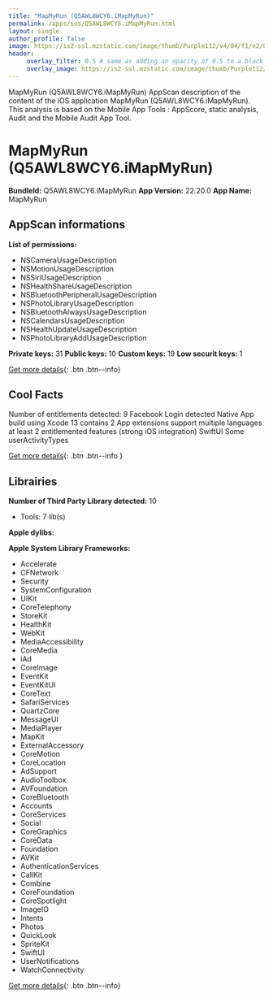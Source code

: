 ```yaml
---
title: "MapMyRun (Q5AWL8WCY6.iMapMyRun)"
permalink: /apps/ios/Q5AWL8WCY6.iMapMyRun.html
layout: single
author_profile: false
image: https://is2-ssl.mzstatic.com/image/thumb/Purple112/v4/04/f1/e2/04f1e274-8240-ae85-7984-399b3ae85c9d/AppIcon-1x_U007emarketing-0-4-0-85-220.png/512x512bb.jpg
header: 
     overlay_filter: 0.5 # same as adding an opacity of 0.5 to a black background
     overlay_image: https://is2-ssl.mzstatic.com/image/thumb/Purple112/v4/04/f1/e2/04f1e274-8240-ae85-7984-399b3ae85c9d/AppIcon-1x_U007emarketing-0-4-0-85-220.png/512x512bb.jpg
---
```

MapMyRun (Q5AWL8WCY6.iMapMyRun) AppScan description of the content of the iOS application MapMyRun (Q5AWL8WCY6.iMapMyRun). This analysis is based on the Mobile App Tools : AppScore, static analysis, Audit and the Mobile Audit App Tool.

# MapMyRun (Q5AWL8WCY6.iMapMyRun)

**BundleId:** Q5AWL8WCY6.iMapMyRun
**App Version:** 22.20.0
**App Name:** MapMyRun


## AppScan informations 

**List of permissions:** 
- NSCameraUsageDescription
- NSMotionUsageDescription
- NSSiriUsageDescription
- NSHealthShareUsageDescription
- NSBluetoothPeripheralUsageDescription
- NSPhotoLibraryUsageDescription
- NSBluetoothAlwaysUsageDescription
- NSCalendarsUsageDescription
- NSHealthUpdateUsageDescription
- NSPhotoLibraryAddUsageDescription
  
  
**Private keys:** 31
**Public keys:** 10
**Custom keys:** 19
**Low securit keys:** 1
  
[Get more details](/pricing.html){: .btn .btn--info}

## Cool Facts

Number of entitlements detected: 9
Facebook Login detected
Native App
build using Xcode 13
contains 2 App extensions
support multiple languages
at least 2 entitlemented features (strong iOS integration)
SwiftUI
Some userActivityTypes
  
[Get more details](/pricing.html){: .btn .btn--info }

## Librairies 
**Number of Third Party Library detected:** 10
- Tools: 7 lib(s)


**Apple dylibs:**


**Apple System Library Frameworks:**
- Accelerate
- CFNetwork
- Security
- SystemConfiguration
- UIKit
- CoreTelephony
- StoreKit
- HealthKit
- WebKit
- MediaAccessibility
- CoreMedia
- iAd
- CoreImage
- EventKit
- EventKitUI
- CoreText
- SafariServices
- QuartzCore
- MessageUI
- MediaPlayer
- MapKit
- ExternalAccessory
- CoreMotion
- CoreLocation
- AdSupport
- AudioToolbox
- AVFoundation
- CoreBluetooth
- Accounts
- CoreServices
- Social
- CoreGraphics
- CoreData
- Foundation
- AVKit
- AuthenticationServices
- CallKit
- Combine
- CoreFoundation
- CoreSpotlight
- ImageIO
- Intents
- Photos
- QuickLook
- SpriteKit
- SwiftUI
- UserNotifications
- WatchConnectivity


  
[Get more details](/pricing.html){: .btn .btn--info}


